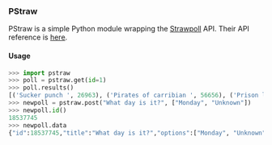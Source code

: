### PStraw

PStraw is a simple Python module wrapping the [Strawpoll](https://www.strawpoll.me) API. Their API reference is [here](https://github.com/strawpoll/strawpoll/wiki/API).

#### Usage

```python
>>> import pstraw
>>> poll = pstraw.get(id=1)
>>> poll.results()
[('Sucker punch ', 26963), ('Pirates of carribian ', 56656), ('Prison logic', 13470), ('Witchhunter', 13453)]
>>> newpoll = pstraw.post("What day is it?", ["Monday", "Unknown"])
>>> newpoll.id()
18537745
>>> newpoll.data
{"id":18537745,"title":"What day is it?","options":["Monday", "Unknown"],"votes":[0,0],"multi":false,"dupcheck":"normal","captcha":false}
```

